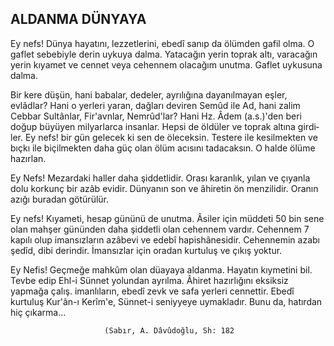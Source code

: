 ## ALDANMA DÜNYAYA

Ey nefs! Dünya hayatını, lezzetlerini, ebedî sanıp da ölümden gafil olma. O gaflet sebebiyle derin uykuya dalma. Yatacağın yerin toprak altı, varacağın yerin kıyamet ve cen­net veya cehennem olacağım unutma. Gaflet uykusuna dal­ma.

Bir kere düşün, hani babalar, dedeler, ayrılığına dayanıl­mayan eşler, evlâdlar? Hani o yerleri yaran, dağları deviren Semûd ile Ad, hani zalim Cebbar Sultânlar, Fir'avnlar, Nemrûd'lar? Hani Hz. Âdem (a.s.)'den beri doğup büyüyen milyarlarca insanlar. Hepsi de öldüler ve toprak altına girdi­ler. Ey nefs! bir gün gelecek ki sen de öleceksin. Testere ile kesilmekten ve bıçkı ile biçilmekten daha güç olan ölüm acısını tadacaksın. O halde ölüme hazırlan.

Ey Nefs! Mezardaki haller daha şiddetlidir. Orası karan­lık, yılan ve çıyanla dolu korkunç bir azâb evidir. Dünyanın son ve âhiretin ön menzilidir. Oranın azığı buradan götürülür.

Ey nefs! Kıyameti, hesap gününü de unutma. Âsiler için müddeti 50 bin sene olan mahşer gününden daha şiddetli olan cehennem vardır. Cehennem 7 kapılı olup imansızların azâbevi ve edebî hapishânesidir. Cehennemin azabı şedîd, dibi derindir. İmansızlar için oradan kurtuluş ve çıkış yok­tur.

Ey Nefis! Geçmeğe mahkûm olan düayaya aldanma. Hayatın kıymetini bil. Tevbe edip Ehl-i Sünnet yolundan ayrılma. Âhiret hazırlığını eksiksiz yapmağa çalış. imanlıla­rın, ebedî zevk ve safa yerleri cennettir. Ebedî kurtuluş Kur'ân-ı Kerîm'e, Sünnet-i seniyyeye uymakladır. Bunu da, hatırdan hiç çıkarma...

                         (Sabır, A. Dâvûdoğlu, Sh: 182

